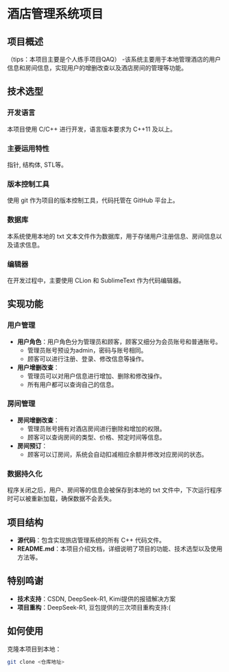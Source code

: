 # 酒店管理系统项目

## 项目概述
（tips：本项目主要是个人练手项目QAQ）
-该系统主要用于本地管理酒店的用户信息和房间信息，实现用户的增删改查以及酒店房间的管理等功能。

## 技术选型
### 开发语言
本项目使用 C/C++ 进行开发，语言版本要求为 C++11 及以上。

### 主要运用特性
指针, 结构体, STL等。

### 版本控制工具
使用 git 作为项目的版本控制工具，代码托管在 GitHub 平台上。

### 数据库
本系统使用本地的 txt 文本文件作为数据库，用于存储用户注册信息、房间信息以及请求信息。

### 编辑器
在开发过程中，主要使用 CLion 和 SublimeText 作为代码编辑器。

## 实现功能
### 用户管理
- **用户角色**：用户角色分为管理员和顾客，顾客又细分为会员账号和普通账号。
  - 管理员账号预设为admin，密码与账号相同。
  - 顾客可以进行注册、登录、修改信息等操作。
- **用户增删改查**：
  - 管理员可以对用户信息进行增加、删除和修改操作。
  - 所有用户都可以查询自己的信息。

### 房间管理
- **房间增删改查**：
  - 管理员账号拥有对酒店房间进行删除和增加的权限。
  - 顾客可以查询房间的类型、价格、预定时间等信息。
- **房间预订**：
  - 顾客可以订房间，系统会自动扣减相应余额并修改对应房间的状态。

### 数据持久化
程序关闭之后，用户、房间等的信息会被保存到本地的 txt 文件中，下次运行程序时可以被重新加载，确保数据不会丢失。

## 项目结构
- **源代码**：包含实现旅店管理系统的所有 C++ 代码文件。
- **README.md**：本项目介绍文档，详细说明了项目的功能、技术选型以及使用方法等。

## 特别鸣谢
- **技术支持**：CSDN, DeepSeek-R1, Kimi提供的报错解决方案
- **项目重构**：DeepSeek-R1, 豆包提供的三次项目重构支持:(

## 如何使用
克隆本项目到本地：
   ```bash
   git clone <仓库地址>
